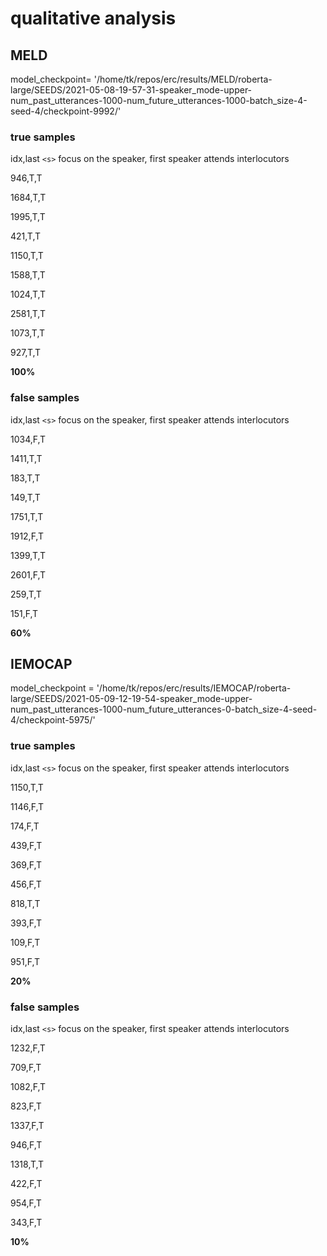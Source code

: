 # qualitative analysis

## MELD

model_checkpoint= '/home/tk/repos/erc/results/MELD/roberta-large/SEEDS/2021-05-08-19-57-31-speaker_mode-upper-num_past_utterances-1000-num_future_utterances-1000-batch_size-4-seed-4/checkpoint-9992/'

### true samples

idx,last `<s>` focus on the speaker, first speaker attends interlocutors


946,T,T

1684,T,T

1995,T,T

421,T,T

1150,T,T

1588,T,T

1024,T,T

2581,T,T

1073,T,T

927,T,T

**100%**

### false samples

idx,last `<s>` focus on the speaker, first speaker attends interlocutors


1034,F,T

1411,T,T

183,T,T

149,T,T

1751,T,T

1912,F,T

1399,T,T

2601,F,T

259,T,T

151,F,T

**60%**


## IEMOCAP

model_checkpoint = '/home/tk/repos/erc/results/IEMOCAP/roberta-large/SEEDS/2021-05-09-12-19-54-speaker_mode-upper-num_past_utterances-1000-num_future_utterances-0-batch_size-4-seed-4/checkpoint-5975/'


### true samples

idx,last `<s>` focus on the speaker, first speaker attends interlocutors

1150,T,T

1146,F,T

174,F,T

439,F,T

369,F,T

456,F,T

818,T,T

393,F,T

109,F,T

951,F,T

**20%**

### false samples

idx,last `<s>` focus on the speaker, first speaker attends interlocutors

1232,F,T

709,F,T

1082,F,T

823,F,T

1337,F,T

946,F,T

1318,T,T

422,F,T

954,F,T

343,F,T

**10%**